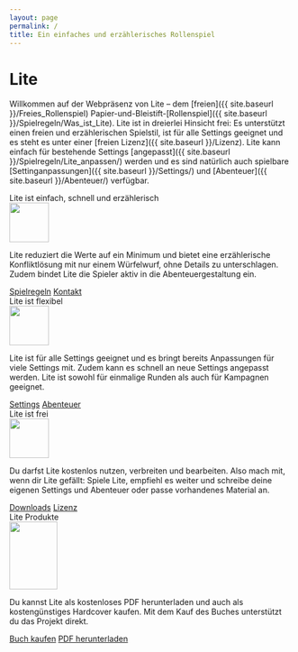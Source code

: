 ```yaml
---
layout: page
permalink: /
title: Ein einfaches und erzählerisches Rollenspiel
---
```


# Lite

Willkommen auf der Webpräsenz von Lite – dem [freien]({{ site.baseurl }}/Freies_Rollenspiel) Papier-und-Bleistift-[Rollenspiel]({{ site.baseurl }}/Spielregeln/Was_ist_Lite). Lite ist in dreierlei Hinsicht frei: Es unterstützt einen freien und erzählerischen Spielstil, ist für alle Settings geeignet und es steht es unter einer [freien Lizenz]({{ site.baseurl }}/Lizenz). Lite kann einfach für bestehende Settings [angepasst]({{ site.baseurl }}/Spielregeln/Lite_anpassen/) werden und es sind natürlich auch spielbare [Settinganpassungen]({{ site.baseurl }}/Settings/) und [Abenteuer]({{ site.baseurl }}/Abenteuer/) verfügbar.

<div class="row row-cols-1 row-cols-md-2 g-4">
    <div class="col">
        <div class="card mb-3 bg-blue text-light h-100">
            <div class="card-header">Lite ist einfach, schnell und erzählerisch</div>
            <div class="card-body pb-0">
                <div class="row g-0">
                    <div class="col-sm-4 d-flex p-3 justify-content-center align-items-center">
                        <img src="{{ site.baseurl }}/assets/pics/erzaehlerisch.png" width="70" height="70">
                    </div>
                    <div class="col-sm-8">
                        <p class="card-text">Lite reduziert die Werte auf ein Minimum und bietet eine erzählerische Konfliktlösung mit nur einem Würfelwurf, ohne Details zu unterschlagen. Zudem bindet Lite die Spieler aktiv in die Abenteuergestaltung ein.</p>
                    </div>
                </div>
            </div>
            <div class="card-footer d-flex justify-content-between">
                <a href="{{ site.baseurl }}/Spielregeln/" class="text-light">Spielregeln</a>
                <a href="{{ site.baseurl }}/Kontakt" class="text-light">Kontakt</a>
            </div>
        </div>
    </div>
    <div class="col">
        <div class="card mb-3 bg-orange text-light h-100">
            <div class="card-header">Lite ist flexibel</div>
            <div class="card-body pb-0">
                <div class="row g-0">
                    <div class="col-sm-4 d-flex p-3 justify-content-center align-items-center">
                        <img src="{{ site.baseurl }}/assets/pics/flexibel.png" width="70" height="70">
                    </div>
                    <div class="col-sm-8">
                        <p class="card-text">Lite ist für alle Settings geeignet und es bringt bereits Anpassungen für viele Settings mit. Zudem kann es schnell an neue Settings angepasst werden. Lite ist sowohl für einmalige Runden als auch für Kampagnen geeignet.</p>
                    </div>
                </div>
            </div>
            <div class="card-footer d-flex justify-content-between">
                <a href="{{ site.baseurl }}/Settings/" class="text-light">Settings</a>
                <a href="{{ site.baseurl }}/Abenteuer/" class="text-light">Abenteuer</a>
            </div>
        </div>
    </div>
    <div class="col">
        <div class="card mb-3 bg-green text-light h-100">
            <div class="card-header">Lite ist frei</div>
            <div class="card-body pb-0">
                <div class="row g-0">
                    <div class="col-sm-4 d-flex p-3 justify-content-center align-items-center">
                        <img src="{{ site.baseurl }}/assets/pics/frei.png" width="70" height="70">
                    </div>
                    <div class="col-sm-8">
                        <p class="card-text">Du darfst Lite kostenlos nutzen, verbreiten und bearbeiten. Also mach mit, wenn dir Lite gefällt: Spiele Lite, empfiehl es weiter und schreibe deine eigenen Settings und Abenteuer oder passe vorhandenes Material an.</p>
                    </div>
                </div>
            </div>
            <div class="card-footer d-flex justify-content-between">
                <a class="text-light" href="{{ site.baseurl }}/Downloads/">Downloads</a>
                <a class="text-light" href="{{ site.baseurl }}/Lizenz">Lizenz</a>
            </div>
        </div>
    </div>
    <div class="col">
        <div class="card mb-3 bg-blue text-light h-100">
            <div class="card-header">Lite Produkte</div>
            <div class="card-body pb-0">
                <div class="row g-0">
                    <div class="col-sm-4 d-flex p-3 justify-content-center align-items-center">
                        <img src="{{ site.baseurl }}/assets/covers/grw-tn2.png" width="85" height="120" class="border border-white">
                    </div>
                    <div class="col-sm-8">
                        <p class="card-text">Du kannst Lite als kostenloses PDF herunterladen und auch als kostengünstiges Hardcover kaufen. Mit dem Kauf des Buches unterstützt du das Projekt direkt.</p>
                    </div>
                </div>
            </div>
            <div class="card-footer d-flex justify-content-between">
                <a class="text-light" href="{{ site.baseurl }}/Produkte/">Buch kaufen</a>
                <a class="text-light" href="{{ site.baseurl }}/Downloads/">PDF herunterladen</a>
            </div>
        </div>
    </div>
</div>
